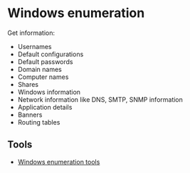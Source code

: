 # Windows enumeration

Get information:

* Usernames
* Default configurations
* Default passwords
* Domain names
* Computer names
* Shares
* Windows information
* Network information like DNS, SMTP, SNMP information
* Application details
* Banners
* Routing tables

## Tools

* [Windows enumeration tools](red-testlab:docs/enum/windows)


